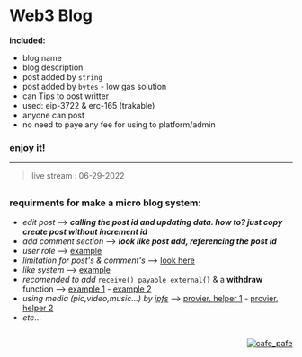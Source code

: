 # Web3 Blog
**included:**
- blog name
- blog description
- post added by `string`
- post added by `bytes` - low gas solution
- can Tips to post writter
- used: eip-3722 & erc-165 (trakable)
- anyone can post
- no need to paye any fee for using to platform/admin

### enjoy it!

---
> live stream : 06-29-2022

##
### requirments for make a **micro blog system**:
- *edit post* --> ***calling the post id and updating data. how to? just copy create post without increment id*** 
- *add comment section* --> ***look like post add, referencing the post id*** 
- *user role* --> [example](https://docs.openzeppelin.com/contracts/2.x/access-control#using-roles) 
- *limitation for post's & comment's* --> [look here](https://github.com/mosi-sol/live-contracts/blob/cf841ccf04a12560d93302e2b7132eb6f53aaca8/episode-18/string.sol#L6) 
- *like system* --> [example](https://github.com/mosi-sol/live-contracts-s2/tree/main/10-like-system) 
- *recomended to add* `receive() payable external{}` & a **withdraw** function --> [example 1](https://github.com/mosi-sol/live-contracts/tree/main/episode-1) - [example 2](https://github.com/mosi-sol/live-contracts/tree/main/episode-20) 
- *using media (pic,video,music...) by [ipfs](https://ipfs.io)* --> [provier, helper 1](https://nft.storage) - [provier, helper 2](https://pinata.cloud) 
- *etc*...

##

<div align="right"> 
<a href="https://github.com/mosi-sol/live-contract-s3" target="blank">
  <img src="https://img.shields.io/badge/License-MIT-blue?style=flat" alt="cafe_pafe" /></a>  
</div>
